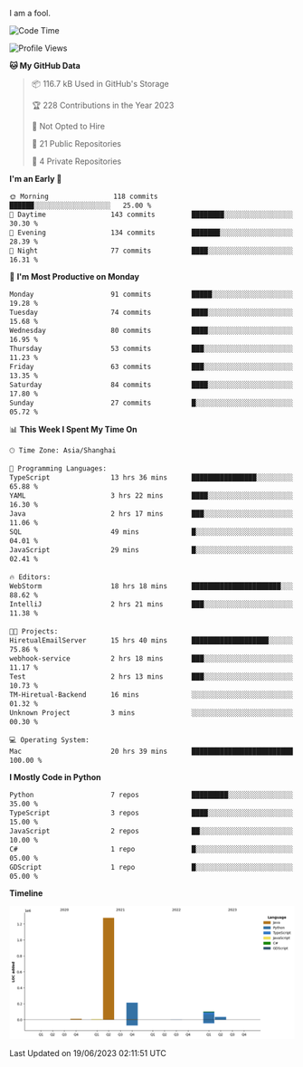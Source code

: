 I am a fool.

<!--START_SECTION:waka-->
![Code Time](http://img.shields.io/badge/Code%20Time-490%20hrs%203%20mins-blue)

![Profile Views](http://img.shields.io/badge/Profile%20Views-0-blue)

**🐱 My GitHub Data** 

> 📦 116.7 kB Used in GitHub's Storage 
 > 
> 🏆 228 Contributions in the Year 2023
 > 
> 🚫 Not Opted to Hire
 > 
> 📜 21 Public Repositories 
 > 
> 🔑 4 Private Repositories 
 > 
**I'm an Early 🐤** 

```text
🌞 Morning                118 commits         ██████░░░░░░░░░░░░░░░░░░░   25.00 % 
🌆 Daytime                143 commits         ████████░░░░░░░░░░░░░░░░░   30.30 % 
🌃 Evening                134 commits         ███████░░░░░░░░░░░░░░░░░░   28.39 % 
🌙 Night                  77 commits          ████░░░░░░░░░░░░░░░░░░░░░   16.31 % 
```
📅 **I'm Most Productive on Monday** 

```text
Monday                   91 commits          █████░░░░░░░░░░░░░░░░░░░░   19.28 % 
Tuesday                  74 commits          ████░░░░░░░░░░░░░░░░░░░░░   15.68 % 
Wednesday                80 commits          ████░░░░░░░░░░░░░░░░░░░░░   16.95 % 
Thursday                 53 commits          ███░░░░░░░░░░░░░░░░░░░░░░   11.23 % 
Friday                   63 commits          ███░░░░░░░░░░░░░░░░░░░░░░   13.35 % 
Saturday                 84 commits          ████░░░░░░░░░░░░░░░░░░░░░   17.80 % 
Sunday                   27 commits          █░░░░░░░░░░░░░░░░░░░░░░░░   05.72 % 
```


📊 **This Week I Spent My Time On** 

```text
🕑︎ Time Zone: Asia/Shanghai

💬 Programming Languages: 
TypeScript               13 hrs 36 mins      ████████████████░░░░░░░░░   65.88 % 
YAML                     3 hrs 22 mins       ████░░░░░░░░░░░░░░░░░░░░░   16.30 % 
Java                     2 hrs 17 mins       ███░░░░░░░░░░░░░░░░░░░░░░   11.06 % 
SQL                      49 mins             █░░░░░░░░░░░░░░░░░░░░░░░░   04.01 % 
JavaScript               29 mins             █░░░░░░░░░░░░░░░░░░░░░░░░   02.41 % 

🔥 Editors: 
WebStorm                 18 hrs 18 mins      ██████████████████████░░░   88.62 % 
IntelliJ                 2 hrs 21 mins       ███░░░░░░░░░░░░░░░░░░░░░░   11.38 % 

🐱‍💻 Projects: 
HiretualEmailServer      15 hrs 40 mins      ███████████████████░░░░░░   75.86 % 
webhook-service          2 hrs 18 mins       ███░░░░░░░░░░░░░░░░░░░░░░   11.17 % 
Test                     2 hrs 13 mins       ███░░░░░░░░░░░░░░░░░░░░░░   10.73 % 
TM-Hiretual-Backend      16 mins             ░░░░░░░░░░░░░░░░░░░░░░░░░   01.32 % 
Unknown Project          3 mins              ░░░░░░░░░░░░░░░░░░░░░░░░░   00.30 % 

💻 Operating System: 
Mac                      20 hrs 39 mins      █████████████████████████   100.00 % 
```

**I Mostly Code in Python** 

```text
Python                   7 repos             █████████░░░░░░░░░░░░░░░░   35.00 % 
TypeScript               3 repos             ████░░░░░░░░░░░░░░░░░░░░░   15.00 % 
JavaScript               2 repos             ██░░░░░░░░░░░░░░░░░░░░░░░   10.00 % 
C#                       1 repo              █░░░░░░░░░░░░░░░░░░░░░░░░   05.00 % 
GDScript                 1 repo              █░░░░░░░░░░░░░░░░░░░░░░░░   05.00 % 
```



**Timeline**

![Lines of Code chart](https://raw.githubusercontent.com/VeejaLiu/VeejaLiu/master/assets/bar_graph.png)


 Last Updated on 19/06/2023 02:11:51 UTC
<!--END_SECTION:waka-->
